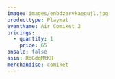 ```yaml
---
image: images/enbdzervkaegujl.jpg
producttype: Playmat
eventName: Air Comiket 2
pricings:
  - quantity: 1
    price: 65
onsale: false
asin: RqGdqMtKH
merchandise: comiket
---
```


